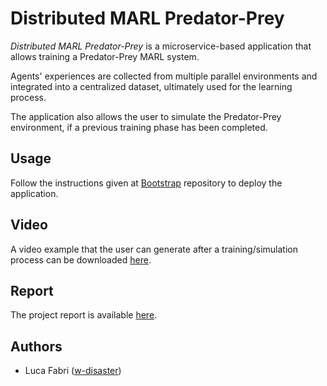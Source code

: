 # Distributed MARL Predator-Prey

*Distributed MARL Predator-Prey* is a microservice-based application that allows training a Predator-Prey MARL system.

Agents' experiences are collected from multiple parallel environments and integrated into a centralized dataset, ultimately used for the learning process.

The application also allows the user to simulate the Predator-Prey environment, if a previous training phase has been completed.

## Usage

Follow the instructions given at [Bootstrap](https://github.com/DistributedMARLPredatorPrey/bootstrap) repository to deploy the application.

## Video

A video example that the user can generate after a training/simulation process can be downloaded [here](https://github.com/DistributedMARLPredatorPrey/.github/blob/main/profile/predator-prey-env-0-train.mp4).

## Report

The project report is available [here](https://github.com/DistributedMARLPredatorPrey/bootstrap/docs/report.pdf).

## Authors

- Luca Fabri ([w-disaster](https://github.com/w-disaster))
